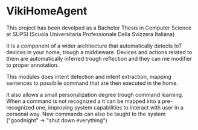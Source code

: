 # VikiHomeAgent

This project has been develped as a Bachelor Thesis in Computer Science at SUPSI (Scuola Universitaria Professionale Della Svizzera Italiana)

It is a component of a wider architecture that automatically detects IoT devices in your home, trough a middleware.
Devices and actions related to them are automatically inferred trough reflection and they can me modifier to proper annotation.

This modules does intent detection and intent extraction, mapping sentences to possibile command that are then executed in the home.

It also allows a small personalization degree trough command learning. 
When a command is not recognized a it can be mapped into a pre-recognized one, improving system capabilities to interact with user in a personal way.
New commands can also be taught to the system ("goodnight" -> "shut down everything")
